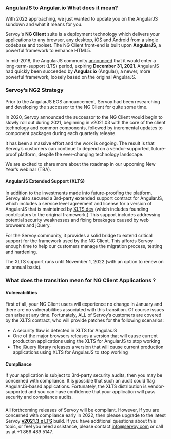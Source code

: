 ### **AngularJS to Angular.io What does it mean?**

With 2022 approaching, we just wanted to update you on the AngularJS sundown and what it means for you.

Servoy's **NG Client** suite is a deployment technology which delivers your applications to any browser, any desktop, iOS and Android from a single codebase and toolset. The NG Client front-end is built upon **AngularJS**, a powerful framework to enhance HTML5. 

In mid-2018, the AngularJS community [announced](https://docs.angularjs.org/misc/version-support-status) that it would enter a long-term-support (LTS) period, expiring **December 31, 2021**. AngularJS had quickly been succeeded by **Angular.io** (Angular), a newer, more powerful framework, loosely based on the original AngularJS.

### **Servoy’s NG2 Strategy**

Prior to the AngularJS EOS announcement, Servoy had been researching and developing the successor to the NG Client for quite some time.

In 2020, Servoy announced the successor to the NG Client would begin to slowly roll out during 2021, beginning in v2021.03 with the core of the client technology and common components, followed by incremental updates to component packages during each quarterly release. 

It has been a massive effort and the work is ongoing. The result is that Servoy’s customers can continue to depend on a vendor-supported, future-proof platform, despite the ever-changing technology landscape.

We are excited to share more about the roadmap in our upcoming New Year’s webinar (TBA).

#### **AngularJS Extended Support (XLTS)**

In addition to the investments made into future-proofing the platform, Servoy also secured a 3rd-party extended support contract for AngularJS, which includes a service level agreement and license for a version of AngularJS that is maintained by [XLTS.dev](https://xlts.dev/angularjs) (which includes founding contributors to the original framework.) This support includes addressing potential security weaknesses and fixing breakages caused by web browsers and jQuery.

For the Servoy community, it provides a solid bridge to extend critical support for the framework used by the NG Client. This affords Servoy enough time to help our customers manage the migration process, testing and hardening.

The XLTS support runs until November 1, 2022 (with an option to renew on an annual basis).

### **What does the transition mean for NG Client Applications ?**

#### **Vulnerabilities**

First of all, your NG Client users will experience no change in January and there are no vulnerabilities associated with this transition. Of course issues can arise at any time. Fortunately, ALL of Servoy’s customers are covered by the XLTS contract, who will provide patches for the following scenarios:

- A security flaw is detected in XLTS for AngularJS
- One of the major browsers releases a version that will cause current production applications using the XLTS for AngularJS to stop working
- The jQuery library releases a version that will cause current production applications using XLTS for AngularJS to stop working

#### **Compliance**

If your application is subject to 3rd-party security audits, then you may be concerned with compliance. It is possible that such an audit could flag AngularJS-based applications. Fortunately, the XLTS distribution is vendor-supported and you can have confidence that your application will pass security and compliance audits.

###  

All forthcoming releases of Servoy will be compliant. However, If you are concerned with compliance early in 2022, then please upgrade to the latest Servoy [**v2021.3.x LTS**](https://build.servoy.com/latest/servoy_lts_latest/) build. If you have additional questions about this topic, or feel you need assistance, please contact [info@servoy.com](mailto:info@servoy.com) or call us at +1 866 489 5147. 